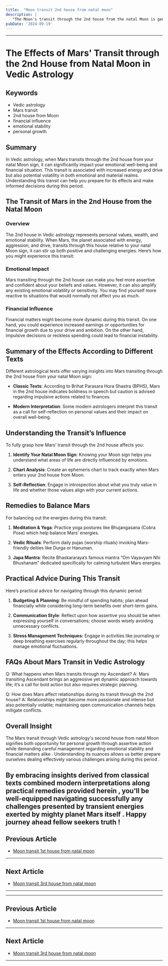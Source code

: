 ```yaml
---
title:  "Moon transit 2nd house from natal moon"
description: |
   "The Moon's transit through the 2nd house from the natal Moon is generally challenging. It often leads to financial losses
pubDate: '2024-09-19'
---
```


---

# The Effects of Mars' Transit through the 2nd House from Natal Moon in Vedic Astrology

## Keywords
- Vedic astrology
- Mars transit
- 2nd house from Moon
- financial influence
- emotional stability
- personal growth

## Summary
In Vedic astrology, when Mars transits through the 2nd house from your natal Moon sign, it can significantly impact your emotional well-being and financial situation. This transit is associated with increased energy and drive but also potential volatility in both emotional and material realms. Understanding this transit can help you prepare for its effects and make informed decisions during this period.

## The Transit of Mars in the 2nd House from the Natal Moon

### Overview
The 2nd house in Vedic astrology represents personal values, wealth, and emotional stability. When Mars, the planet associated with energy, aggression, and drive, transits through this house relative to your natal Moon sign, it can stir up both positive and challenging energies. Here’s how you might experience this transit:

### Emotional Impact
Mars transiting through the 2nd house can make you feel more assertive and confident about your beliefs and values. However, it can also amplify any existing emotional volatility or sensitivity. You may find yourself more reactive to situations that would normally not affect you as much.

### Financial Influence
Financial matters might become more dynamic during this transit. On one hand, you could experience increased earnings or opportunities for financial growth due to your drive and ambition. On the other hand, impulsive decisions or reckless spending could lead to financial instability.

## Summary of the Effects According to Different Texts

Different astrological texts offer varying insights into Mars transiting through the 2nd house from your natal Moon sign:

- **Classic Texts**: According to Brihat Parasara Hora Shastra (BPHS), Mars in the 2nd house indicates boldness in speech but caution is advised regarding impulsive actions related to finances.
  
- **Modern Interpretation**: Some modern astrologers interpret this transit as a call for self-reflection on personal values and their impact on overall well-being.

## Understanding the Transit’s Influence

To fully grasp how Mars’ transit through the 2nd house affects you:

1. **Identify Your Natal Moon Sign**: Knowing your Moon sign helps you understand what areas of life are directly influenced by emotions.
   
2. **Chart Analysis**: Create an ephemeris chart to track exactly when Mars enters your 2nd house from Moon.
   
3. **Self-Reflection**: Engage in introspection about what you truly value in life and whether those values align with your current actions.

## Remedies to Balance Mars

For balancing out the energies during this transit:

1. **Meditation & Yoga**: Practice yoga postures like Bhujangasana (Cobra Pose) which help balance Mars’ energies.
   
2. **Vedic Rituals**: Perform daily pujas (worship rituals) invoking Mars-friendly deities like Durga or Hanuman.
   
3. **Japa Mantra**: Recite Bhaskararaya’s famous mantra “Om Vayavyam Nhi Bhushanam” dedicated specifically for calming turbulent Mars energies.

## Practical Advice During This Transit

Here’s practical advice for navigating through this dynamic period:

1. **Budgeting & Planning**: Be mindful of spending habits; plan ahead financially while considering long-term benefits over short-term gains.
   
2. **Communication Style**: Reflect upon how assertive you should be when expressing yourself in conversations; choose words wisely avoiding unnecessary conflicts.
   
3. **Stress Management Techniques:** Engage in activities like journaling or deep breathing exercises regularly throughout the day; this helps manage emotional fluctuations.


## FAQs About Mars Transit in Vedic Astrology

Q: What happens when Mars transits through my Ascendant?
A: Mars transiting Ascendant brings an aggressive yet dynamic approach towards life; it’s a call for bold action but also requires strategic planning.

Q: How does Mars affect relationships during its transit through the 2nd house?
A: Relationships might become more passionate and intense but also potentially volatile; maintaining open communication channels helps mitigate conflicts.


## Overall Insight
The Mars transit through Vedic astrology's second house from natal Moon signifies both opportunity for personal growth through assertive action while demanding careful management regarding emotional stability and financial matters alike . Understanding its nuances allows us better prepare ourselves dealing effectively various challenges arising during this period .

By embracing insights derived from classical texts combined modern interpretations along practical remedies provided herein , you'll be well-equipped navigating successfully any challenges presented by transient energies exerted by mighty planet Mars itself . Happy journey ahead fellow seekers truth !
---

## Previous Article
- [Moon transit 1st house from natal moon](200101_Moon_transit_1st_house_from_natal_moon.md)

---

## Next Article
- [Moon transit 3rd house from natal moon](200103_Moon_transit_3rd_house_from_natal_moon.md)

---
---

## Previous Article
- [Moon transit 1st house from natal moon](200101_Moon_transit_1st_house_from_natal_moon.md)

---

## Next Article
- [Moon transit 3rd house from natal moon](200103_Moon_transit_3rd_house_from_natal_moon.md)

---

